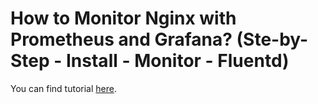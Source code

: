 # How to Monitor Nginx with Prometheus and Grafana? (Ste-by-Step - Install - Monitor - Fluentd)

You can find tutorial [here](https://antonputra.com/monitoring/monitor-nginx-with-prometheus/).
